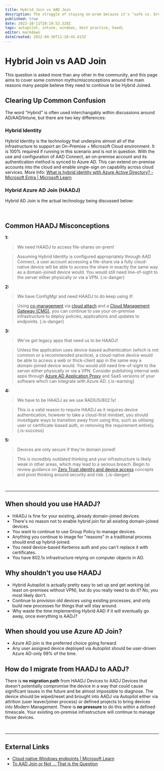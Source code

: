 ```yaml
---
title: Hybrid Join vs AAD Join
description: The struggle of staying on-prem because it's "safe vs. breaking your tech-debt shackles and moving to modern management.
published: true
date: 2022-10-11T20:19:53.328Z
tags: autopilot, intune, windows, best practice, haadj
editor: markdown
dateCreated: 2022-09-30T11:20:45.613Z
---
```


# Hybrid Join vs AAD Join

This question is asked more than any other in the community, and this page aims to cover some common myths/misconceptions around the main reasons many people believe they need to continue to be Hybrid Joined.

## Clearing Up Common Confusion
The word "Hybrid" is often used interchangably within discussions around AD/AAD/Intune, but there are two key differences:

### **Hybrid Identity**

Hybrid Identity is the technology that underpins almost all of the infrastructure to support an On-Premise + Microsoft Cloud environment. It is 100% required if running in this scenario and is not in question.
 With the use and configuration of AAD Connect, an on-premise account and its authentication method is synced to Azure AD. This can extend on-premise accounts into the cloud and enable single-sign on capability across cloud services.
More Info: [What is hybrid identity with Azure Active Directory? - Microsoft Entra | Microsoft Learn](https://learn.microsoft.com/en-us/azure/active-directory/hybrid/whatis-hybrid-identity)
  
### **Hybrid Azure AD Join (HAADJ)**
Hybrid AD Join is the actual technology being discussed below:

<br>

## Common HAADJ Misconceptions

**1:**
> We need HAADJ to access file-shares on-prem!

> Assuming Hybrid Identity is configured appropriately through AAD Connect, a user account accessing a file-share via a fully cloud-native device will be able to access the share in exactly the same way as a domain-joined device would. 
You would still need line-of-sight to the server either physically or via a VPN.
{.is-danger}

**2:**
> We have ConfigMgr and need HAADJ to do keep using it!

> Using [co-management](https://learn.microsoft.com/en-gb/mem/configmgr/comanage/how-to-prepare-win10) via [cloud attach](https://learn.microsoft.com/en-us/mem/configmgr/cloud-attach/overview) and a [Cloud Management Gateway (CMG)](https://learn.microsoft.com/en-gb/mem/configmgr/core/clients/manage/cmg/overview), you can continue to use your on-premise infrastructure to deploy policies, applications and updates to endpoints.
{.is-danger}

**3:**
> We've got legacy apps that need us to be HAADJ!

> Unless the application uses device-based authentication (which is not common or a recommended practice), a cloud-native device would be able to access a web or thick-client app in the same way a domain-joined device would.
You would still need line-of-sight to the server either physically or via a VPN.
Consider publishing internal web apps through [Azure AD Application Proxy](https://learn.microsoft.com/en-us/azure/active-directory/app-proxy/application-proxy) and SaaS versions of your software which can integrate with Azure AD.
{.is-warning}

**4:**
> We have to be HAADJ as we use RADIUS/802.1x!

> This is a valid reason to require HAADJ as it requires device authentication, however to take a cloud-first mindset, you should investigate ways to transition away from using this, such as utilising user or certificate-based auth, or removing the requirement entirely.
{.is-success}


**5:**
> Devices are only secure if they're domain joined!

> This is incredibly outdated thinking and your infrastructure is likely weak in other areas, which may lead to a serious breach. 
Begin to review guidance on [Zero Trust identity and device access](https://learn.microsoft.com/en-us/microsoft-365/security/office-365-security/microsoft-365-policies-configurations) concepts and pivot thinking around security and risk. 
{.is-danger}

<br>

---

## When should you use HAADJ?

* HAADJ is fine for your existing, already domain-joined devices.
* There's no reason not to enable hybrid join for all existing domain-joined devices.
* You want to continue to use Group Policy to manage devices.
* Anything you continue to image for "reasons" in a traditional process should end up hybrid-joined.
* You need device-based Kerberos auth and you can't replace it with certificates.
* You have 802.1x infrastructure relying on computer objects in AD.

## Why shouldn't you use HAADJ

* Hybrid Autopilot is actually pretty easy to set up and get working (at least on-premises without VPN), but do you really need to do it? No, you most likely don't.
* Continue to provision old devices using existing processes, and only build new processes for things that will stay around.
* Why waste the time implementing Hybrid AAD if it will eventually go away, once everything is AADJ?

## When should you use Azure AD Join?

* Azure AD join is the preferred choice going forward
* Any user assigned device deployed via Autopilot should be user-driven Azure AD-only 99% of the time.

## How do I migrate from HAADJ to AADJ?
There is **no migration path** from HAADJ Devices to AADJ Devices that doesn't potentially compromise the device in a way that could cause significant issues in the future and be almost impossible to diagnose. The device should be wiped/reset and brought into AADJ via Autopilot either via attrition (user leaver/joiner process) or defined projects to bring devices into Modern Management.
There is **no pressure** to do this within a defined timescale. Your existing on-premise infrastructure will continue to manage those devices.

<br>

---

## External Links

* [Cloud native Windows endpoints | Microsoft Learn](https://learn.microsoft.com/en-gb/mem/cloud-native-endpoints-overview)
* [To AAD Join or Not … That is the Question](https://techcommunity.microsoft.com/t5/core-infrastructure-and-security/to-aad-join-or-not-that-is-the-question/ba-p/3435768)
